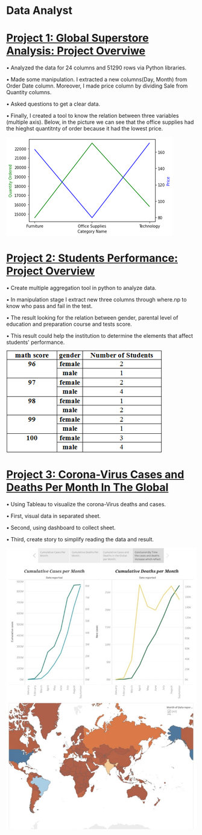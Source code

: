 # Data Analyst



# [Project 1: Global Superstore Analysis: Project Overviwe](https://github.com/FadiaTaha/Global-Superstore-Analysis-Via-Python)

•	Analyzed the data for 24 columns and 51290 rows via Python libraries. 

•	Made some manipulation. I extracted a new columns(Day, Month) from Order Date column. Moreover, I made price column by dividing Sale from Quantity columns.

•	Asked questions to get a clear data.

•	Finally, I created a tool to know the relation between three variables (multiple axis). Below,  in the picture we can see that the office supplies had the hieghst quantitnty of order because it
had the lowest price.  





![](/Images/multiple_axis.png)





# [Project 2: Students Performance: Project Overview](https://github.com/FadiaTaha/Student-Performance-Project.)

•	Create multiple aggregation tool in python to analyze data.

•	In manipulation stage I extract new three columns through where.np to know who pass and fail in the test.

•	 The result looking for the relation  between gender, parental level of education and  preparation course and tests score. 

•	This result could help the institution to determine the elements that affect students' performance.






![](/Images/Student_performance.png)






# [Project 3: Corona-Virus Cases and Deaths Per Month In The Global](https://public.tableau.com/profile/fadia2965#!/vizhome/WHO-COVID-19-Global/Story1?publish=yes)

•	Using Tableau to visualize the corona-Virus deaths and cases.

•	First, visual data in separated sheet.

•	Second, using dashboard to collect sheet.

•	Third, create story to simplify reading the data and result. 

![](/Images/Corona_Viruse.jpg)



